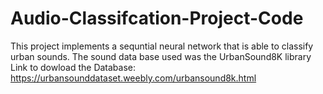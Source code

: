 # Audio-Classifcation-Project-Code
This project implements a sequntial neural network that is able to classify urban sounds. The sound data base used was the UrbanSound8K library
Link to dowload the Database: https://urbansounddataset.weebly.com/urbansound8k.html
